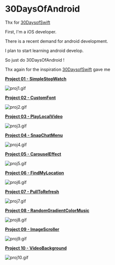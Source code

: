 # 30DaysOfAndroid

Thx for [30DaysofSwift](https://github.com/allenwong/30DaysofSwift)

First, I'm a iOS developer.

There is a recent demand for android development.

I plan to start learning android develop.

So just do 30DaysOfAndroid !

Thx again for the inspiration [30DaysofSwift](https://github.com/allenwong/30DaysofSwift) gave me

**[Project 01 - SimpleStopWatch](https://github.com/HeathHsia/30DaysOfAndroid/tree/master/Project%2001%20-%20SimpleStopWatch)**

![proj1.gif](img/proj1.gif)

**[Project 02 - CustomFont](https://github.com/HeathHsia/30DaysOfAndroid/tree/master/Project%2002%20-%20CustomFont)**

![proj2.gif](img/proj2.gif)

**[Project 03 - PlayLocalVideo](https://github.com/HeathHsia/30DaysOfAndroid/tree/master/Project%2003%20-%20PlayLocalVideo)**

![proj3.gif](img/proj3.gif)

**[Project 04 - SnapChatMenu](https://github.com/HeathHsia/30DaysOfAndroid/tree/master/Project%2004%20-%20SnapChatMenu)**

![proj4.gif](img/proj4.gif)

**[Project 05 - CarouselEffect](https://github.com/HeathHsia/30DaysOfAndroid/tree/master/Project%2005%20-%20CarouselEffect)**

![proj5.gif](img/proj5.gif)

**[Project 06 - FindMyLocation](https://github.com/HeathHsia/30DaysOfAndroid/tree/master/Project%2006%20-%20FindMyLocation)**

![proj6.gif](img/proj6.gif)

**[Project 07 - PullToRefresh](https://github.com/HeathHsia/30DaysOfAndroid/tree/master/Project%2007%20-%20PullToRefresh)**

![proj7.gif](img/proj7.gif)

**[Project 08 - RandomGradientColorMusic](https://github.com/HeathHsia/30DaysOfAndroid/tree/master/Project%2008%20-%20RandomGradientColorMusic)**

![proj8.gif](img/proj8.gif)

**[Project 09 - ImageScroller](https://github.com/HeathHsia/30DaysOfAndroid/tree/master/Project%2008%20-%20RandomGradientColorMusic)**

![proj9.gif](img/proj9.gif)

**[Project 10 - VideoBackground](https://github.com/HeathHsia/30DaysOfAndroid/tree/master/Project%2008%20-%20RandomGradientColorMusic)**

![proj10.gif](img/proj10.gif)




